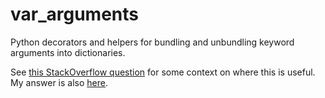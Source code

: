 var_arguments
=============

Python decorators and helpers for bundling and unbundling keyword arguments into dictionaries.

See [this StackOverflow question](http://stackoverflow.com/questions/1897623/unpacking-a-passed-dictionary-into-the-functions-name-space-in-python)
for some context on where this is useful. My answer is also [here](https://github.com/mcoram/var_arguments/blob/master/stack_overflow_response.md).

